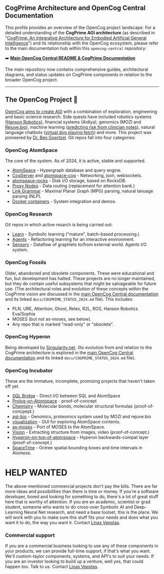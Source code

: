 ## CogPrime Architecture and OpenCog Central Documentation

This profile provides an overview of the OpenCog project landscape. For a detailed understanding of the **CogPrime AGI architecture** (as described in "[CogPrime: An Integrative Architecture for Embodied Artificial General Intelligence](https://github.com/drzo/cogprime/blob/main/CogPrime%20-%20An%20Integrative%20Architecture%20for%20Embodied%20Artificial%20General%20Intelligence.md)") and its relationship with the OpenCog ecosystem, please refer to the main documentation hub within this `opencog-central` repository:

➡️ **[Main OpenCog Central README & CogPrime Documentation](../README.md)**

The main repository now contains comprehensive guides, architectural diagrams, and status updates on CogPrime components in relation to the broader OpenCog project.

---

## The OpenCog Project 👋
[OpenCog aims to create AGI](https://wiki.opencog.org/w/The_Open_Cognition_Project)
with a combination of exploration, engineering and basic science research.
Side quests have included robotics systems ([Hanson Robotics](https://www.hansonrobotics.com)),
financial systems (Aidiya),
genomics (MOZI and [Rejuve.bio](https://www.rejuve.bio)),
machine learning ([predicting risk from clinician notes](https://doi.org/10.1371/journal.pone.0085733)),
natural language chatbots ([virtual dog playing fetch](https://www.youtube.com/watch?v=FEmpGRLwbqE)) and more.
This project was pioneered by [Dr. Ben Goertzel](https://en.wikipedia.org/wiki/Ben_Goertzel).
Git repos fall into four categories:

### OpenCog AtomSpace
The core of the system. As of 2024, it is active, stable and supported.

* [AtomSpace](https://github.com/opencog/atomspace) - Hypergraph database and query engine.
* [CogServer](https://github.com/opencog/cogserver) and [atomspace-cog](https://github.com/opencog/atomspace-cog) - Networking, json, websockets.
* [atomspace-rocks](https://github.com/opencog/atomspace-rocks) - Disk I/O storage, based on RocksDB.
* [Proxy Nodes](https://wiki.opencog.org/w/ProxyNode) - Data routing (replacement for attention bank.)
* [Link Grammar](https://github.com/opencog/link-grammar) - Maximal Planar Graph (MPG) parsing, natural lanuage parsing (NLP).
* [Docker containers](https://github.com/opencog/docker) - System integration and demos.

### OpenCog Research
Git repos in which active resarch is being carried out:
* [Learn](https://github.com/opencog/learn) - Symbolic learning (\"mature\", batch-based processing.)
* [Agents](https://github.com/opencog/agents) - Refactoring learning for an interactive environment.
* [Sensory](https://github.com/opencog/sensory) - Dataflow of graphlets to/from external world. Agents I/O system.

### OpenCog Fossils
Older, abandoned and obsolete components. These were educational and fun, but development has
halted. These projects are no longer maintained, but they do contain useful subsystems that
might be salvageable for future use. (The architectural roles and evolution of these concepts within the CogPrime vision are discussed in the [main OpenCog Central documentation](../README.md#current-status--future-vision) and its linked `docs/COGPRIME_STATUS_2024.md` file). This includes:
* PLN, URE, Attention, Ghost, Relex, R2L, ROS, Hanson Robotics Eva/Sophia
* MOSES (but not as-moses, see below).
* Any repo that is marked \"read-only\" or \"obsolete\".

### OpenCog Hyperon
Being developed by [Singularity.net](https://singularitynet.io). (Its evolution from and relation to the CogPrime architecture is explored in the [main OpenCog Central documentation](../README.md#current-status--future-vision) and its linked `docs/COGPRIME_STATUS_2024.md` file).

### OpenCog Incubator
These are the immature, incomplete, promising projects that haven't taken off yet.

* [SQL Bridge](https://github.com/opencog/atomspace-bridge) - Direct I/O between SQL and AtomSpace
* [Prolog-on-Atomspace](https://github.com/opencog/atomspace/tree/master/opencog/persist/prolog) - proof-of-concept
* [Chemistry](https://github.com/opencog/cheminformatics) - Molecular bonds, molecular structural formulas (proof-of-concpept.)
* [agi-bio](https://github.com/opencog/agi-bio) - Genomics, proteomics system used by MOZI and rejuve.bio
* [visualization](https://github.com/opencog/visualization) - GUI for exploring AtomSpace contents.
* [as-moses](https://github.com/opencog/as-moses) - Port of MOSES to the AtomSpace.
* [Vision](https://github.com/opencog/vision) - Extracting structure from images, video (proof-of-concept.)
* [Hyperon-on-top-of-atomspace](https://github.com/opencog/atomspace-metta) - Hyperon backwards-compat layer (proof-of-concept.)
* [SpaceTime](https://github.com/opencog/spacetime) - Octree spatial bounding boxes and time intervals in Atomese.

# HELP WANTED
The above-mentioned commercial projects don't pay the bills. There are far more ideas
and possibilities than there is time or money. If you're a software developer, bored
and looking for something to do, there's a lot of great stuff here that is worthy of
attention. If you are an academic, scientist or grad student, someone who wants to do
cross-over Symbolic AI and Deep-Learning Neural Net research, and need a base toolset,
this is the place. We will work with you to make sure this stuff fits your needs and
does what you want it to do, the way you want it.
Contact [Linas Vepstas](linasvepstas@gmail.com).

### Commercial support
If you are a commercial business looking to use any of these components in your products,
we can provide full-time support, if that's what you want. We'll custom-taylor components,
systems, and API's to suit your needs. If you are an investor looking to build up a venture,
well yes, that could happen too. Talk to us. Contact [Linas Vepstas](linasvepstas@gmail.com).
